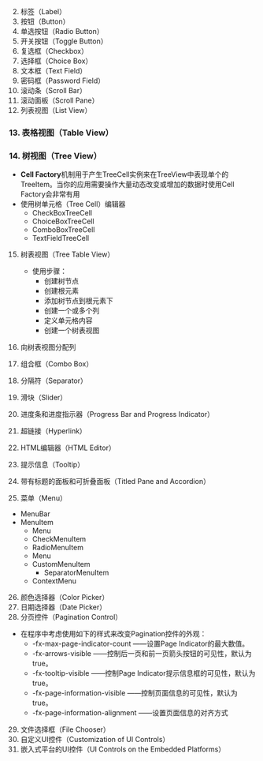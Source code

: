2. 标签（Label）
3. 按钮（Button）
4. 单选按钮（Radio Button）
5. 开关按钮（Toggle Button）
6. 复选框（Checkbox）
7. 选择框（Choice Box）
8. 文本框（Text Field）
9. 密码框（Password Field）
10. 滚动条（Scroll Bar）
11. 滚动面板（Scroll Pane）
12. 列表视图（List View）
### 13. **表格视图（Table View）**
### 14. 树视图（Tree View）
- **Cell Factory**机制用于产生TreeCell实例来在TreeView中表现单个的TreeItem。当你的应用需要操作大量动态改变或增加的数据时使用Cell Factory会非常有用
- 使用树单元格（Tree Cell）编辑器
    - CheckBoxTreeCell
    - ChoiceBoxTreeCell
    - ComboBoxTreeCell
    - TextFieldTreeCell
15. 树表视图（Tree Table View）
    - 使用步骤：
        - 创建树节点
        - 创建根元素
        - 添加树节点到根元素下
        - 创建一个或多个列
        - 定义单元格内容
        - 创建一个树表视图

16. 向树表视图分配列
17. 组合框（Combo Box）
18. 分隔符（Separator）
19. 滑块（Slider）
20. 进度条和进度指示器（Progress Bar and Progress Indicator）
21. 超链接（Hyperlink）
22. HTML编辑器（HTML Editor）
23. 提示信息（Tooltip）
24. 带有标题的面板和可折叠面板（Titled Pane and Accordion）
25. 菜单（Menu）
- MenuBar
- MenuItem
    - Menu
    - CheckMenuItem
    - RadioMenuItem
    - Menu
    - CustomMenuItem
        - SeparatorMenuItem
    - ContextMenu
26. 颜色选择器（Color Picker）
27. 日期选择器（Date Picker）
28. 分页控件（Pagination Control）
- 在程序中考虑使用如下的样式来改变Pagination控件的外观：
    - -fx-max-page-indicator-count ——设置Page Indicator的最大数值。
    - -fx-arrows-visible ——控制后一页和前一页箭头按钮的可见性，默认为true。
    - -fx-tooltip-visible ——控制Page Indicator提示信息框的可见性，默认为true。
    - -fx-page-information-visible ——控制页面信息的可见性，默认为true。
    - -fx-page-information-alignment ——设置页面信息的对齐方式
29. 文件选择框（File Chooser）
30. 自定义UI控件（Customization of UI Controls）
31. 嵌入式平台的UI控件（UI Controls on the Embedded Platforms）